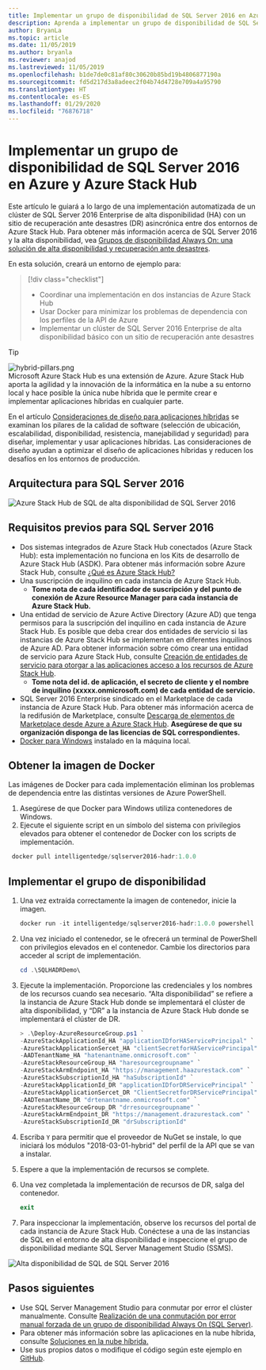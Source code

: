 ```yaml
---
title: Implementar un grupo de disponibilidad de SQL Server 2016 en Azure y Azure Stack Hub
description: Aprenda a implementar un grupo de disponibilidad de SQL Server 2016 en Azure y Azure Stack Hub.
author: BryanLa
ms.topic: article
ms.date: 11/05/2019
ms.author: bryanla
ms.reviewer: anajod
ms.lastreviewed: 11/05/2019
ms.openlocfilehash: b1de7de0c81af80c30620b85bd19b4806877190a
ms.sourcegitcommit: fd5d217d3a8adeec2f04b74d4728e709a4a95790
ms.translationtype: HT
ms.contentlocale: es-ES
ms.lasthandoff: 01/29/2020
ms.locfileid: "76876718"
---
```

# <a name="deploy-a-sql-server-2016-availability-group-to-azure-and-azure-stack-hub"></a>Implementar un grupo de disponibilidad de SQL Server 2016 en Azure y Azure Stack Hub

Este artículo le guiará a lo largo de una implementación automatizada de un clúster de SQL Server 2016 Enterprise de alta disponibilidad (HA) con un sitio de recuperación ante desastres (DR) asincrónica entre dos entornos de Azure Stack Hub. Para obtener más información acerca de SQL Server 2016 y la alta disponibilidad, vea [Grupos de disponibilidad Always On: una solución de alta disponibilidad y recuperación ante desastres](https://docs.microsoft.com/sql/database-engine/availability-groups/windows/always-on-availability-groups-sql-server?view=sql-server-2016).

En esta solución, creará un entorno de ejemplo para:

> [!div class="checklist"]
> - Coordinar una implementación en dos instancias de Azure Stack Hub
> - Usar Docker para minimizar los problemas de dependencia con los perfiles de la API de Azure
> - Implementar un clúster de SQL Server 2016 Enterprise de alta disponibilidad básico con un sitio de recuperación ante desastres

> [!Tip]  
> ![hybrid-pillars.png](./media/solution-deployment-guide-cross-cloud-scaling/hybrid-pillars.png)  
> Microsoft Azure Stack Hub es una extensión de Azure. Azure Stack Hub aporta la agilidad y la innovación de la informática en la nube a su entorno local y hace posible la única nube híbrida que le permite crear e implementar aplicaciones híbridas en cualquier parte.  
> 
> En el artículo [Consideraciones de diseño para aplicaciones híbridas](overview-app-design-considerations.md) se examinan los pilares de la calidad de software (selección de ubicación, escalabilidad, disponibilidad, resistencia, manejabilidad y seguridad) para diseñar, implementar y usar aplicaciones híbridas. Las consideraciones de diseño ayudan a optimizar el diseño de aplicaciones híbridas y reducen los desafíos en los entornos de producción.

## <a name="architecture-for-sql-server-2016"></a>Arquitectura para SQL Server 2016

![Azure Stack Hub de SQL de alta disponibilidad de SQL Server 2016](media/solution-deployment-guide-sql-ha/image1.png)

## <a name="prerequisites-for-sql-server-2016"></a>Requisitos previos para SQL Server 2016

  - Dos sistemas integrados de Azure Stack Hub conectados (Azure Stack Hub): esta implementación no funciona en los Kits de desarrollo de Azure Stack Hub (ASDK). Para obtener más información sobre Azure Stack Hub, consulte [¿Qué es Azure Stack Hub?](https://azure.microsoft.com/overview/azure-stack/)
  - Una suscripción de inquilino en cada instancia de Azure Stack Hub.    
      - **Tome nota de cada identificador de suscripción y del punto de conexión de Azure Resource Manager para cada instancia de Azure Stack Hub.**
  - Una entidad de servicio de Azure Active Directory (Azure AD) que tenga permisos para la suscripción del inquilino en cada instancia de Azure Stack Hub. Es posible que deba crear dos entidades de servicio si las instancias de Azure Stack Hub se implementan en diferentes inquilinos de Azure AD. Para obtener información sobre cómo crear una entidad de servicio para Azure Stack Hub, consulte [Creación de entidades de servicio para otorgar a las aplicaciones acceso a los recursos de Azure Stack Hub](https://docs.microsoft.com/azure-stack/user/azure-stack-create-service-principals).
      - **Tome nota del id. de aplicación, el secreto de cliente y el nombre de inquilino (xxxxx.onmicrosoft.com) de cada entidad de servicio.**
  - SQL Server 2016 Enterprise sindicado en el Marketplace de cada instancia de Azure Stack Hub. Para obtener más información acerca de la redifusión de Marketplace, consulte [Descarga de elementos de Marketplace desde Azure a Azure Stack Hub](https://docs.microsoft.com/azure-stack/operator/azure-stack-download-azure-marketplace-item).
    **Asegúrese de que su organización disponga de las licencias de SQL correspondientes.**
  - [Docker para Windows](https://docs.docker.com/docker-for-windows/) instalado en la máquina local.

## <a name="get-the-docker-image"></a>Obtener la imagen de Docker

Las imágenes de Docker para cada implementación eliminan los problemas de dependencia entre las distintas versiones de Azure PowerShell.

1.  Asegúrese de que Docker para Windows utiliza contenedores de Windows.
2.  Ejecute el siguiente script en un símbolo del sistema con privilegios elevados para obtener el contenedor de Docker con los scripts de implementación.

```powershell  
 docker pull intelligentedge/sqlserver2016-hadr:1.0.0
```

## <a name="deploy-the-availability-group"></a>Implementar el grupo de disponibilidad

1.  Una vez extraída correctamente la imagen de contenedor, inicie la imagen.

      ```powershell  
      docker run -it intelligentedge/sqlserver2016-hadr:1.0.0 powershell
      ```

2.  Una vez iniciado el contenedor, se le ofrecerá un terminal de PowerShell con privilegios elevados en el contenedor. Cambie los directorios para acceder al script de implementación.

      ```powershell  
      cd .\SQLHADRDemo\
      ```

3.  Ejecute la implementación. Proporcione las credenciales y los nombres de los recursos cuando sea necesario. “Alta disponibilidad” se refiere a la instancia de Azure Stack Hub donde se implementará el clúster de alta disponibilidad, y “DR” a la instancia de Azure Stack Hub donde se implementará el clúster de DR.

      ```powershell
      > .\Deploy-AzureResourceGroup.ps1 `
      -AzureStackApplicationId_HA "applicationIDforHAServicePrincipal" `
      -AzureStackApplicationSercet_HA "clientSecretforHAServicePrincipal" `
      -AADTenantName_HA "hatenantname.onmicrosoft.com" `
      -AzureStackResourceGroup_HA "haresourcegroupname" `
      -AzureStackArmEndpoint_HA "https://management.haazurestack.com" `
      -AzureStackSubscriptionId_HA "haSubscriptionId" `
      -AzureStackApplicationId_DR "applicationIDforDRServicePrincipal" `
      -AzureStackApplicationSercet_DR "ClientSecretforDRServicePrincipal" `
      -AADTenantName_DR "drtenantname.onmicrosoft.com" `
      -AzureStackResourceGroup_DR "drresourcegroupname" `
      -AzureStackArmEndpoint_DR "https://management.drazurestack.com" `
      -AzureStackSubscriptionId_DR "drSubscriptionId"
      ```

4.  Escriba `Y` para permitir que el proveedor de NuGet se instale, lo que iniciará los módulos "2018-03-01-hybrid" del perfil de la API que se van a instalar.

5.  Espere a que la implementación de recursos se complete.

6.  Una vez completada la implementación de recursos de DR, salga del contenedor.

      ```powershell
      exit
      ```

7.  Para inspeccionar la implementación, observe los recursos del portal de cada instancia de Azure Stack Hub. Conéctese a una de las instancias de SQL en el entorno de alta disponibilidad e inspeccione el grupo de disponibilidad mediante SQL Server Management Studio (SSMS).

![Alta disponibilidad de SQL de SQL Server 2016](media/solution-deployment-guide-sql-ha/image2.png)

## <a name="next-steps"></a>Pasos siguientes

  - Use SQL Server Management Studio para conmutar por error el clúster manualmente. Consulte [Realización de una conmutación por error manual forzada de un grupo de disponibilidad Always On (SQL Server)](https://docs.microsoft.com/sql/database-engine/availability-groups/windows/perform-a-forced-manual-failover-of-an-availability-group-sql-server?view=sql-server-2017).
  - Para obtener más información sobre las aplicaciones en la nube híbrida, consulte [Soluciones en la nube híbrida.](https://aka.ms/azsdevtutorials)
  - Use sus propios datos o modifique el código según este ejemplo en [GitHub](https://github.com/Azure-Samples/azure-intelligent-edge-patterns).
